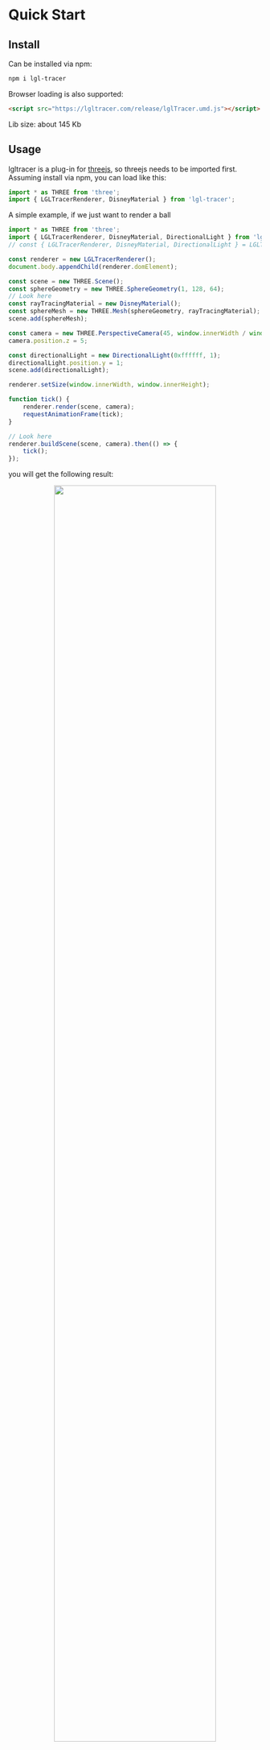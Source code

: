 # Quick Start

## Install

Can be installed via npm:

```bash
npm i lgl-tracer
```

Browser loading is also supported:

```html
<script src="https://lgltracer.com/release/lglTracer.umd.js"></script>
```

Lib size: about 145 Kb

## Usage

lgltracer is a plug-in for [threejs](https://threejs.org/), so threejs needs to be imported first. Assuming install via npm, you can load like this:

```javascript
import * as THREE from 'three';
import { LGLTracerRenderer, DisneyMaterial } from 'lgl-tracer';
```

A simple example, if we just want to render a ball

```javascript
import * as THREE from 'three';
import { LGLTracerRenderer, DisneyMaterial, DirectionalLight } from 'lgl-tracer';
// const { LGLTracerRenderer, DisneyMaterial, DirectionalLight } = LGLTracer; // if use UMD

const renderer = new LGLTracerRenderer();
document.body.appendChild(renderer.domElement);

const scene = new THREE.Scene();
const sphereGeometry = new THREE.SphereGeometry(1, 128, 64);
// Look here
const rayTracingMaterial = new DisneyMaterial();
const sphereMesh = new THREE.Mesh(sphereGeometry, rayTracingMaterial);
scene.add(sphereMesh);

const camera = new THREE.PerspectiveCamera(45, window.innerWidth / window.innerHeight);
camera.position.z = 5;

const directionalLight = new DirectionalLight(0xffffff, 1);
directionalLight.position.y = 1;
scene.add(directionalLight);

renderer.setSize(window.innerWidth, window.innerHeight);

function tick() {
	renderer.render(scene, camera);
	requestAnimationFrame(tick);
}

// Look here
renderer.buildScene(scene, camera).then(() => {
	tick();
});

```
you will get the following result:

<div style="width:100%; text-align:center;">
    <img src="_images\Intro\ball.JPG" style="max-width:1000px;" width="80%">
</div>

A more complicated example, if we want to render a gltf model(other format's model (such as fbx/obj) follow the same steps, only the loader is different)

```javascript
import * as THREE from 'three';
import { LGLTracerRenderer } from 'lgl-tracer';
// https://github.com/mrdoob/three.js/tree/dev/examples/jsm/loaders
import { RGBELoader } from './RGBELoader';
import { GLTFLoader } from './GLTFLoader';

const envMapPath = './assets/peppermint_powerplant_4k.hdr';
const gltfModelPath = './assets/DamagedHelmet/scene.gltf';

const renderer = new LGLTracerRenderer();
document.body.appendChild(renderer.domElement);

const scene = new THREE.Scene();
const camera = new THREE.PerspectiveCamera();
camera.position.z = 4;

renderer.setSize(window.innerWidth, window.innerHeight);

async function init() {
	// Note that if it is after R136, it needs to be declared as FloatType
	const rgbeLoader = new RGBELoader().setDataType(THREE.FloatType);
	const envMap = await new Promise(resolve => {
		rgbeLoader.load(envMapPath, resolve);
	});
	scene.environment = envMap;

    const gltfLoader = new GLTFLoader();
	const gltfInfo = await new Promise(resolve => {
		gltfLoader.load(gltfModelPath, resolve);
	});
	scene.add(gltfInfo.scene);

	await renderer.buildScene(scene, camera);
    
    render();
}

function render() {
	renderer.render(scene, camera);
	requestAnimationFrame(render);
}

init();
```
quite simple right? 

then you will get the following result:

<div style="width:100%; text-align:center;">
    <img src="_images\Intro\gltf.JPG" style="max-width:1000px;" width="80%">
</div>

For more detailed usage, please visit the API section.

## License

```license
MIT license statement included in lglTracer:

GLSL-PathTracer:
Copyright 2019-2021 Asif Ali. MIT License

ray-tracing-renderer:
Copyright 2019 HOVER. MIT License

lglTracer is not open source. you are free to use this library except for projects for commercial purposes.
```